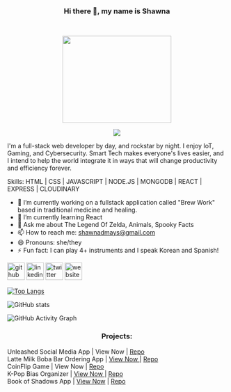 

###  <p align="center">Hi there 👋, my name is Shawna
<br>
</center>
<p align="center">
<img src="https://media.giphy.com/media/vFKqnCdLPNOKc/giphy.gif" width="250" height="200" />
</p>

<p align="center"> 
  <img src="https://i.ibb.co/47pX7Dq/6841-A3-DD-E175-42-AB-B34-D-443-F379-C8-CD9.png"> </p>


I'm a full-stack web developer by day, and rockstar by night.  I enjoy IoT, Gaming, and Cybersecurity.  Smart Tech makes everyone's lives easier, and I intend to help the world integrate it in ways that will change productivity and efficiency forever.

Skills: HTML | CSS | JAVASCRIPT | NODE.JS | MONGODB | REACT | EXPRESS | CLOUDINARY

- 🔭 I’m currently working on a fullstack application called "Brew Work" based in traditional medicine and healing. 
- 🌱 I’m currently learning React 
- 💬 Ask me about The Legend Of Zelda, Animals, Spooky Facts 
- 📫 How to reach me: shawnadmays@gmail.com 
- 😄 Pronouns: she/they 
- ⚡ Fun fact: I can play 4+ instruments and I speak Korean and Spanish!





[<img src='https://cdn.jsdelivr.net/npm/simple-icons@3.0.1/icons/github.svg' alt='github' height='40'>](https://github.com/shawnamays)  [<img src='https://cdn.jsdelivr.net/npm/simple-icons@3.0.1/icons/linkedin.svg' alt='linkedin' height='40'>](https://www.linkedin.com/in/shawnamays/)  [<img src='https://cdn.jsdelivr.net/npm/simple-icons@3.0.1/icons/twitter.svg' alt='twitter' height='40'>](https://twitter.com/shawnamays888)  [<img src='https://cdn.jsdelivr.net/npm/simple-icons@3.0.1/icons/icloud.svg' alt='website' height='40'>](https://jazzy-pithivier-3ce9d2.netlify.app/)  

[![Top Langs](https://github-readme-stats.vercel.app/api/top-langs/?username=shawnamays)](https://github.com/anuraghazra/github-readme-stats)

![GitHub stats](https://github-readme-stats.vercel.app/api?username=shawnamays&show_icons=true)  

![GitHub Activity Graph](https://activity-graph.herokuapp.com/graph?username=shawnamays)  


### <p align="center"> Projects:


Unleashed Social Media App | View Now | <a href="https://github.com/shawnamays/UnleashedSocialApp"> Repo </a>
<br>
Latte Milk Boba Bar Ordering App | <a href ="https://web-production-7c07.up.railway.app/"> View Now </a> | <a href="https://github.com/shawnamays/Bubble-Tea-App"> Repo </a>
<br>
CoinFlip Game | View Now | <a href="https://github.com/shawnamays/coinFlipApp"> Repo</a>
<br>
K-Pop Bias Organizer | <a href="https://web-production-cfb7.up.railway.app/"> View Now </a>| <a href="https://github.com/shawnamays/Kpop-Bias-Tracker"> Repo </a>
<br>
Book of Shadows App | <a href="https://web-production-8acd.up.railway.app/">View Now</a> | <a href="https://github.com/shawnamays/spellbook-fullstack-auth"> Repo </a>
</p>
